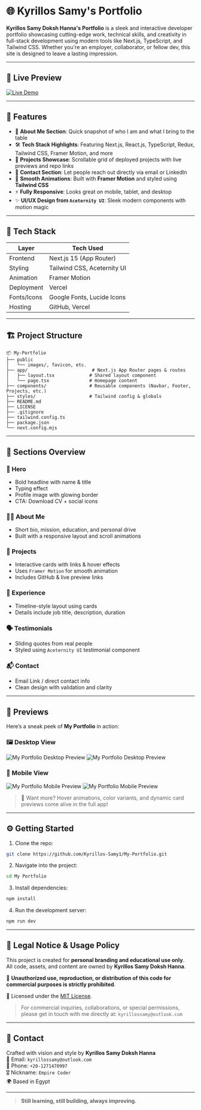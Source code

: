 # 🌐 Kyrillos Samy's Portfolio

**Kyrillos Samy Doksh Hanna's Portfolio** is a sleek and interactive developer portfolio showcasing cutting-edge work, technical skills, and creativity in full-stack development using modern tools like Next.js, TypeScript, and Tailwind CSS. Whether you're an employer, collaborator, or fellow dev, this site is designed to leave a lasting impression.

---

## 🚀 Live Preview

[![Live Demo](https://img.shields.io/badge/Live%20Demo-Portfolio-2E8B57?style=for-the-badge&logo=vercel&logoColor=white)](https://my-portfolio-mu-three-16.vercel.app/)  

---

## 🎯 Features

- 🧠 **About Me Section**: Quick snapshot of who I am and what I bring to the table  
- 🛠️ **Tech Stack Highlights**: Featuring Next.js, React.js, TypeScript, Redux, Tailwind CSS, Framer Motion, and more  
- 📁 **Projects Showcase**: Scrollable grid of deployed projects with live previews and repo links  
- 💬 **Contact Section**: Let people reach out directly via email or LinkedIn  
- 🎨 **Smooth Animations**: Built with **Framer Motion** and styled using **Tailwind CSS**  
- ⚡ **Fully Responsive**: Looks great on mobile, tablet, and desktop  
- ✨ **UI/UX Design from `Aceternity UI`**: Sleek modern components with motion magic

---

## 🧠 Tech Stack

| Layer        | Tech Used                     |
|--------------|-------------------------------|
| Frontend     | Next.js 15 (App Router)       |
| Styling      | Tailwind CSS, Aceternity UI   |
| Animation    | Framer Motion                 |
| Deployment   | Vercel                        |
| Fonts/Icons  | Google Fonts, Lucide Icons    |
| Hosting      | GitHub, Vercel                |

---

## 🏗️ Project Structure

```
📦 My-Portfolio
├── public                     
│   └── images/, favicon, etc.
├── app/                        # Next.js App Router pages & routes
│   ├── layout.tsx             # Shared layout component
│   └── page.tsx               # Homepage content
├── components/                # Reusable components (Navbar, Footer, Projects, etc.)
├── styles/                    # Tailwind config & globals
├── README.md
├── LICENSE
├── .gitignore
├── tailwind.config.ts
├── package.json
└── next.config.mjs
```

---

## 📌 Sections Overview

### 🎯 Hero

- Bold headline with name & title  
- Typing effect 
- Profile image with glowing border  
- CTA: Download CV + social icons 

### 👨‍💼 About Me

- Short bio, mission, education, and personal drive  
- Built with a responsive layout and scroll animations  

### 💼 Projects

- Interactive cards with links & hover effects  
- Uses `Framer Motion` for smooth animation  
- Includes GitHub & live preview links  

### 🧠 Experience

- Timeline-style layout using cards  
- Details include job title, description, duration  

### 🗣️ Testimonials

- Sliding quotes from real people  
- Styled using `Aceternity UI` testimonial component  

### 📬 Contact

- Email Link / direct contact info  
- Clean design with validation and clarity  

---

## 📸 Previews

Here’s a sneak peek of **My Portfolio** in action:

### 🖼️ Desktop View

![My Portfolio Desktop Preview](./assets/previews/desktop-preview/1-desktop-preview.png)
![My Portfolio Desktop Preview](./assets/previews/desktop-preview/2-desktop-preview.png)

### 📱 Mobile View

![My Portfolio Mobile Preview](./assets/previews/mobile-preview/1-mobile-preview.png)
![My Portfolio Mobile Preview](./assets/previews/mobile-preview/2-mobile-preview.png)

> 🎥 Want more? Hover animations, color variants, and dynamic card previews come alive in the full app!

---

## ⚙️ Getting Started

1. Clone the repo:

```bash
git clone https://github.com/Kyrillos-Samy1/My-Portfolio.git
```

2. Navigate into the project:

```bash
cd My Portfolio
```

3. Install dependencies:

```bash
npm install
```

4. Run the development server:

```bash
npm run dev
```

---

## 🔐 Legal Notice & Usage Policy

This project is created for **personal branding and educational use only**.  
All code, assets, and content are owned by **Kyrillos Samy Doksh Hanna**.

🚫 **Unauthorized use, reproduction, or distribution of this code for commercial purposes is strictly prohibited**.

📄 Licensed under the [MIT License](./LICENSE).

> For commercial inquiries, collaborations, or special permissions, please get in touch with me directly at: `kyrillossamy@outlook.com`
---

## 💬 Contact

Crafted with vision and style by **Kyrillos Samy Doksh Hanna**  
📧 Email: `kyrillossamy@outlook.com`  
📱 Phone: `+20-1271470997`  
🎖️ Nickname: `Empire Coder`  
🌍 Based in Egypt

---

> **Still learning, still building, always improving.**
